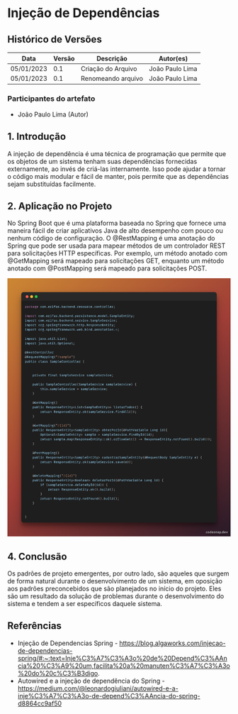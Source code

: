 # Injeção de Dependências

## Histórico de Versões

| Data       | Versão | Descrição          | Autor(es)       |
| ---------- | ------ | ------------------ | --------------- |
| 05/01/2023 | 0.1    | Criação do Arquivo | João Paulo Lima |
| 05/01/2023 | 0.1    | Renomeando arquivo | João Paulo Lima |

### Participantes do artefato

- João Paulo Lima (Autor)

## 1. Introdução

A injeção de dependência é uma técnica de programação que permite que os objetos de um sistema tenham suas dependências fornecidas externamente, ao invés de criá-las internamente. Isso pode ajudar a tornar o código mais modular e fácil de manter, pois permite que as dependências sejam substituídas facilmente.

## 2. Aplicação no Projeto

No Spring Boot que é uma plataforma baseada no Spring que fornece uma maneira fácil de criar aplicativos Java de alto desempenho com pouco ou nenhum código de configuração. O @RestMapping é uma anotação do Spring que pode ser usada para mapear métodos de um controlador REST para solicitações HTTP específicas. Por exemplo, um método anotado com @GetMapping será mapeado para solicitações GET, enquanto um método anotado com @PostMapping será mapeado para solicitações POST.

![Imagem](../../assets/snippetInjecaoDependencias.png)

## 4. Conclusão

Os padrões de projeto emergentes, por outro lado, são aqueles que surgem de forma natural durante o desenvolvimento de um sistema, em oposição aos padrões preconcebidos que são planejados no início do projeto. Eles são um resultado da solução de problemas durante o desenvolvimento do sistema e tendem a ser específicos daquele sistema.

## Referências

- Injeção de Dependencias Spring - https://blog.algaworks.com/injecao-de-dependencias-spring/#:~:text=Inje%C3%A7%C3%A3o%20de%20Depend%C3%AAncia%20%C3%A9%20um,facilita%20a%20manuten%C3%A7%C3%A3o%20do%20c%C3%B3digo.
- Autowired e a injeção de dependência do Spring - https://medium.com/@leonardogiuliani/autowired-e-a-inje%C3%A7%C3%A3o-de-depend%C3%AAncia-do-spring-d8864cc9af50
